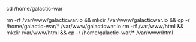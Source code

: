 cd /home/galactic-war

rm -rf /var/www/galacticwar.io &&  mkdir /var/www/galacticwar.io && cp -r  /home/galactic-war/* /var/www/galacticwar.io
rm -rf /var/www/html &&  mkdir /var/www/html && cp -r  /home/galactic-war/* /var/www/html